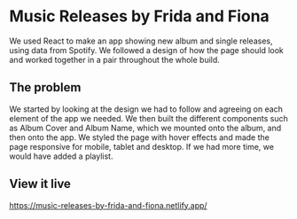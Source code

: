 # Music Releases by Frida and Fiona

We used React to make an app showing new album and single releases, using data from Spotify. We followed a design of how the page should look and worked together in a pair throughout the whole build. 

## The problem

We started by looking at the design we had to follow and agreeing on each element of the app we needed. We then built the different components such as Album Cover and Album Name, which we mounted onto the album, and then onto the app. We styled the page with hover effects and made the page responsive for mobile, tablet and desktop. If we had more time, we would have added a playlist.

## View it live

https://music-releases-by-frida-and-fiona.netlify.app/
